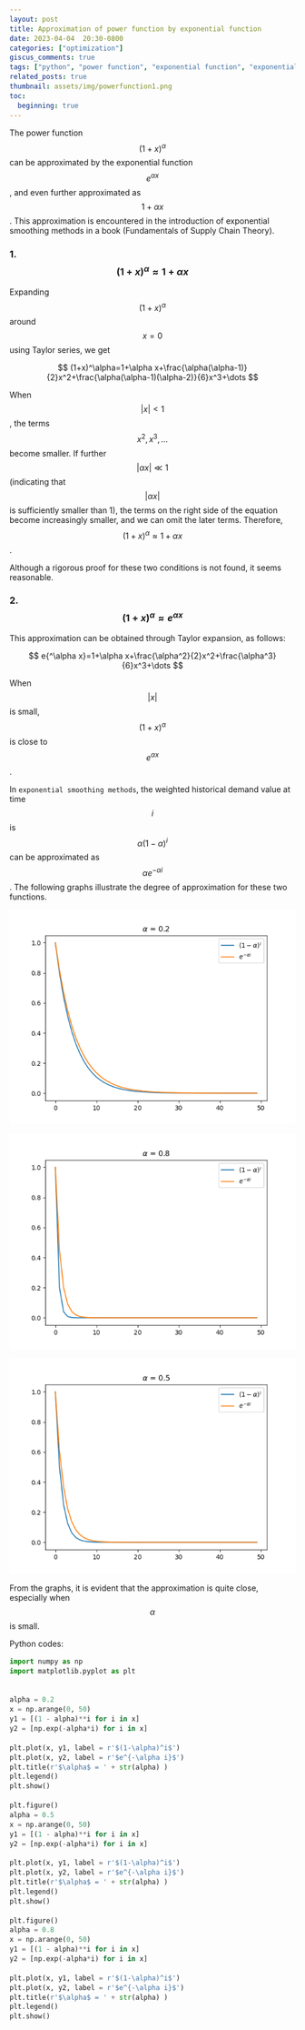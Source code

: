 ```yaml
---
layout: post
title: Approximation of power function by exponential function
date: 2023-04-04  20:30-0800
categories: ["optimization"]
giscus_comments: true
tags: ["python", "power function", "exponential function", "exponential smoothing"]
related_posts: true
thumbnail: assets/img/powerfunction1.png
toc:
  beginning: true
---
```


The power function $$(1+x)^\alpha$$ can be approximated by the exponential function $$e^{\alpha x}$$, and even further approximated as $$1+\alpha x$$. This approximation is encountered in the introduction of exponential smoothing methods in a book (Fundamentals of Supply Chain Theory).

### 1. $$(1+x)^{\alpha}\approx 1+\alpha x$$

Expanding $$(1+x)^\alpha$$ around $$x=0$$ using Taylor series, we get

$$
(1+x)^\alpha=1+\alpha x+\frac{\alpha(\alpha-1)}{2}x^2+\frac{\alpha(\alpha-1)(\alpha-2)}{6}x^3+\dots
$$

When $$\lvert x\rvert <1$$, the terms $$x^2, x^3,\dots$$ become smaller. If further $$\lvert\alpha x\rvert \ll 1$$ (indicating that $$\lvert\alpha x\rvert$$ is sufficiently smaller than 1), the terms on the right side of the equation become increasingly smaller, and we can omit the later terms. Therefore, $$(1+x)^{\alpha}\approx 1+\alpha x$$.

Although a rigorous proof for these two conditions is not found, it seems reasonable.

### 2. $$(1+x)^{\alpha}\approx e^{\alpha x}$$

This approximation can be obtained through Taylor expansion, as follows:

$$
e{^\alpha x}=1+\alpha x+\frac{\alpha^2}{2}x^2+\frac{\alpha^3}{6}x^3+\dots
$$

When $$\lvert x\rvert$$ is small, $$(1+x)^\alpha$$ is close to $$e^{\alpha x}$$.

In `exponential smoothing methods`, the weighted historical demand value at time $$i$$ is $$\alpha(1-\alpha)^i$$ can be approximated as $$\alpha e^{-\alpha i}$$. The following graphs illustrate the degree of approximation for these two functions.

<p align="center">
  <img src="https://raw.githubusercontent.com/RobinChen121/robinchen121.github.io/master/assets/img/powerfunction1.png" />
</p>

<p align="center">
  <img src="https://raw.githubusercontent.com/RobinChen121/robinchen121.github.io/master/assets/img/powerfunction2.png" />
</p>

<p align="center">
  <img src="https://raw.githubusercontent.com/RobinChen121/robinchen121.github.io/master/assets/img/powerfunction3.png" />
</p>

From the graphs, it is evident that the approximation is quite close, especially when $$\alpha$$ is small.

Python codes:

```python
import numpy as np
import matplotlib.pyplot as plt


alpha = 0.2
x = np.arange(0, 50)
y1 = [(1 - alpha)**i for i in x]
y2 = [np.exp(-alpha*i) for i in x]

plt.plot(x, y1, label = r'$(1-\alpha)^i$')
plt.plot(x, y2, label = r'$e^{-\alpha i}$')
plt.title(r'$\alpha$ = ' + str(alpha) )
plt.legend()
plt.show()

plt.figure()
alpha = 0.5
x = np.arange(0, 50)
y1 = [(1 - alpha)**i for i in x]
y2 = [np.exp(-alpha*i) for i in x]

plt.plot(x, y1, label = r'$(1-\alpha)^i$')
plt.plot(x, y2, label = r'$e^{-\alpha i}$')
plt.title(r'$\alpha$ = ' + str(alpha) )
plt.legend()
plt.show()

plt.figure()
alpha = 0.8
x = np.arange(0, 50)
y1 = [(1 - alpha)**i for i in x]
y2 = [np.exp(-alpha*i) for i in x]

plt.plot(x, y1, label = r'$(1-\alpha)^i$')
plt.plot(x, y2, label = r'$e^{-\alpha i}$')
plt.title(r'$\alpha$ = ' + str(alpha) )
plt.legend()
plt.show()
```
